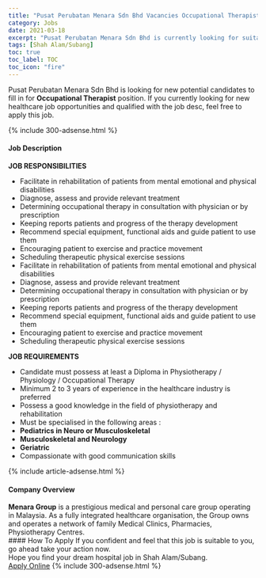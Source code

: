 ```yaml
---
title: "Pusat Perubatan Menara Sdn Bhd Vacancies Occupational Therapist" 
category: Jobs 
date: 2021-03-18 
excerpt: "Pusat Perubatan Menara Sdn Bhd is currently looking for suitable person to fill in the Occupational Therapist which positioned at Shah Alam/Subang" 
tags: [Shah Alam/Subang] 
toc: true 
toc_label: TOC 
toc_icon: "fire" 
--- 
```


<p>Pusat Perubatan Menara Sdn Bhd is looking for new potential candidates to fill in for <b>Occupational Therapist</b> position. If you currently looking for new healthcare job opportunities and qualified with the job desc, feel free to apply this job.
</p>{% include 300-adsense.html %} 
<div><div><h4>Job Description</h4></div><div><div><span><div><p><strong>JOB RESPONSIBILITIES</strong></p><ul><li>Facilitate in rehabilitation of patients from mental emotional and physical disabilities</li><li>Diagnose, assess and provide relevant treatment</li><li>Determining occupational therapy in consultation with physician or by prescription</li><li>Keeping reports patients and progress of the therapy development</li><li>Recommend special equipment, functional aids and guide patient to use them</li><li>Encouraging patient to exercise and practice movement</li><li>Scheduling therapeutic physical exercise sessions</li><li>Facilitate in rehabilitation of patients from mental emotional and physical disabilities</li><li>Diagnose, assess and provide relevant treatment</li><li>Determining occupational therapy in consultation with physician or by prescription</li><li>Keeping reports patients and progress of the therapy development</li><li>Recommend special equipment, functional aids and guide patient to use them</li><li>Encouraging patient to exercise and practice movement</li><li>Scheduling therapeutic physical exercise sessions</li></ul><p><strong>JOB REQUIREMENTS</strong></p><ul><li>Candidate must possess at least a Diploma in Physiotherapy / Physiology / Occupational Therapy</li><li>Minimum 2 to 3 years of experience in the healthcare industry is preferred</li><li>Possess a good knowledge in the field of physiotherapy and rehabilitation</li><li>Must be specialised in the following areas :</li><li><strong>Pediatrics in Neuro or Musculoskeletal</strong></li><li><strong>Musculoskeletal and Neurology</strong></li><li><strong>Geriatric</strong></li><li>Compassionate with good communication skills</li></ul></div></span></div></div></div> 
{% include article-adsense.html %} 
<div><div><h4>Company Overview</h4></div><div><div><span><div><div><strong>Menara Group</strong> is a prestigious medical and personal care group operating in Malaysia. As a fully integrated healthcare organisation, the Group owns and operates a network of family Medical Clinics, Pharmacies, Physiotherapy Centres.</div></div></span></div></div></div> 
#### How To Apply 
If you confident and feel that this job is suitable to you, go ahead take your action now. <br/> 
Hope you find your dream hospital job in Shah Alam/Subang. <br/> 
<a href="https://www.jobstreet.com.my/en/job/occupational-therapist-4510771?jobId=jobstreet-my-job-4510771" class="btn btn--warning" target="_blank" rel="nofollow noopenner">Apply Online</a> 
{% include 300-adsense.html %} 